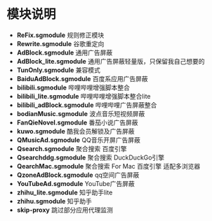 # 模块说明
- **ReFix.sgmodule**  规则修正模块
- **Rewrite.sgmodule** 谷歌重定向
- **AdBlock.sgmodule** 通用广告屏蔽
- **AdBlock_lite.sgmodule** 通用广告屏蔽轻量版，只保留我自己想要的
- **TunOnly.sgmodule** 兼容模式
- **BaiduAdBlock.sgmodule** 百度系应用广告屏蔽
- **bilibili.sgmodule**  哔哩哔哩增强脚本整合
- **bilibili_lite.sgmodule**  哔哩哔哩增强脚本整合lite
- **bilibili_adBlock.sgmodule** 哔哩哔哩广告屏蔽整合
- **bodianMusic.sgmodule** 波点音乐短视频屏蔽
- **FanQieNovel.sgmodule**  番茄小说广告屏蔽
- **kuwo.sgmodule** 酷我会员解锁及广告屏蔽
- **QMusicAd.sgmodule**  QQ音乐开屏广告屏蔽
- **Qsearch.sgmodule**  聚合搜索 百度引擎
- **Qsearchddg.sgmodule**  聚合搜索 DuckDuckGo引擎
- **QearchMac.sgmodule** 聚合搜索 For Mac 百度引擎 适配多浏览器
- **QzoneAdBlock.sgmodule** qq空间广告屏蔽
- **YouTubeAd.sgmodule** YouTube广告屏蔽
- **zhihu_lite.sgmodule**  知乎助手lite
- **zhihu.sgmodule**  知乎助手
- **skip-proxy**  跳过部分应用代理监测